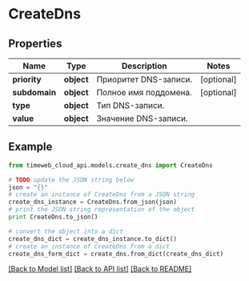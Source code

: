 # CreateDns


## Properties
Name | Type | Description | Notes
------------ | ------------- | ------------- | -------------
**priority** | **object** | Приоритет DNS-записи. | [optional] 
**subdomain** | **object** | Полное имя поддомена. | [optional] 
**type** | **object** | Тип DNS-записи. | 
**value** | **object** | Значение DNS-записи. | 

## Example

```python
from timeweb_cloud_api.models.create_dns import CreateDns

# TODO update the JSON string below
json = "{}"
# create an instance of CreateDns from a JSON string
create_dns_instance = CreateDns.from_json(json)
# print the JSON string representation of the object
print CreateDns.to_json()

# convert the object into a dict
create_dns_dict = create_dns_instance.to_dict()
# create an instance of CreateDns from a dict
create_dns_form_dict = create_dns.from_dict(create_dns_dict)
```
[[Back to Model list]](../README.md#documentation-for-models) [[Back to API list]](../README.md#documentation-for-api-endpoints) [[Back to README]](../README.md)


